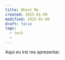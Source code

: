 ```yaml
---
title: About Me
created: 2025-01-09
modified: 2025-01-09
draft: false
tags:
  - tech
  - 
---
```


Aqui eu irei me apresentar.

